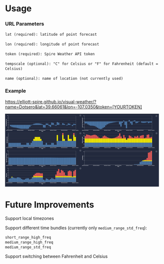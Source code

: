 # Usage

### URL Parameters

	lat (required): latitude of point forecast

	lon (required): longitude of point forecast

	token (required): Spire Weather API token

	tempscale (optional): "C" for Celsius or "F" for Fahrenheit (default = Celsius)

	name (optional): name of location (not currently used)


### Example

https://elliott-spire.github.io/visual-weather/?name=Dotsero&lat=39.66061&lon=-107.0350&token=[YOURTOKEN]

![](docs/screenshot.png)

# Future Improvements

Support local timezones

Support different time bundles (currently only `medium_range_std_freq`):
	
	short_range_high_freq
	medium_range_high_freq
	medium_range_std_freq

Support switching between Fahrenheit and Celsius